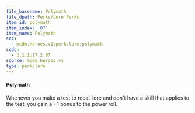 ```yaml
---
file_basename: Polymath
file_dpath: Perks/Lore Perks
item_id: polymath
item_index: '07'
item_name: Polymath
scc:
  - mcdm.heroes.v1:perk.lore:polymath
scdc:
  - 1.1.1:17.2:07
source: mcdm.heroes.v1
type: perk/lore
---
```


#### Polymath

Whenever you make a test to recall lore and don't have a skill that applies to the test, you gain a +1 bonus to the power roll.
